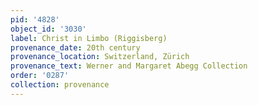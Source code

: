 ```yaml
---
pid: '4828'
object_id: '3030'
label: Christ in Limbo (Riggisberg)
provenance_date: 20th century
provenance_location: Switzerland, Zürich
provenance_text: Werner and Margaret Abegg Collection
order: '0287'
collection: provenance
---
```

